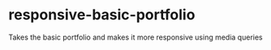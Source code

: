 # responsive-basic-portfolio
Takes the basic portfolio and makes it more responsive using media queries
